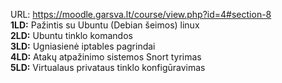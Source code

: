 URL: https://moodle.garsva.lt/course/view.php?id=4#section-8  
**1LD:** Pažintis su Ubuntu (Debian šeimos) linux  
**2LD:** Ubuntu tinklo komandos  
**3LD:** Ugniasienė iptables pagrindai  
**4LD:** Atakų atpažinimo sistemos Snort tyrimas  
**5LD:** Virtualaus privataus tinklo konfigūravimas  

